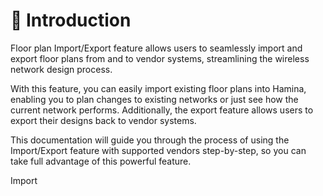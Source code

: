 # 🔁 Introduction

Floor plan Import/Export feature allows users to seamlessly import and export floor plans from and to vendor systems, streamlining the wireless network design process.

With this feature, you can easily import existing floor plans into Hamina, enabling you to plan changes to existing networks or just see how the current network performs. Additionally, the export feature allows users to export their designs back to vendor systems.

This documentation will guide you through the process of using the Import/Export feature with supported vendors step-by-step, so you can take full advantage of this powerful feature.



Import


